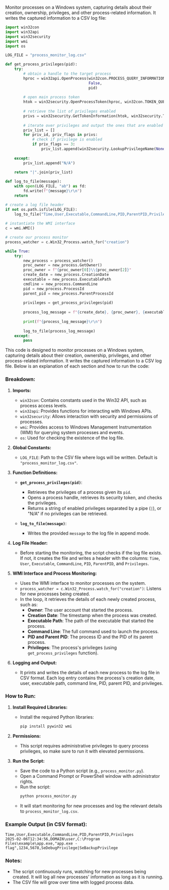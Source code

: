 Monitor processes on a Windows system, capturing details about their creation, ownership, privileges, and other process-related information. It writes the captured information to a CSV log file:


```python
import win32con
import win32api
import win32security
import wmi
import os

LOG_FILE = "process_monitor_log.csv"

def get_process_privileges(pid):
    try:
        # obtain a handle to the target process
        hproc = win32api.OpenProcess(win32con.PROCESS_QUERY_INFORMATION,
                                     False,
                                     pid)
        
        # open main process token
        htok = win32security.OpenProcessToken(hproc, win32con.TOKEN_QUERY)
        
        # retrieve the list of privileges enabled
        privs = win32security.GetTokenInformation(htok, win32security.TokenPrivileges)
        
        # iterate over privileges and output the ones that are enabled
        priv_list = []
        for priv_id, priv_flags in privs:
            # check if privilege is enabled
            if priv_flags == 3:
                priv_list.append(win32security.LookupPrivilegeName(None, priv_id))
                
    except:
        priv_list.append("N/A")
        
    return "|".join(priv_list)

def log_to_file(message):
    with open(LOG_FILE, "ab") as fd:
        fd.write(f"{message}\r\n")
    return

# create a log file header
if not os.path.isfile(LOG_FILE):
    log_to_file("Time,User,Executable,CommandLine,PID,ParentPID,Privileges")
    
# instantiate the WMI interface
c = wmi.WMI()

# create our process monitor
process_watcher = c.Win32_Process.watch_for("creation")

while True:
    try:
        new_process = process_watcher()
        proc_owner = new_process.GetOwner()
        proc_owner = f"{proc_owner[0]}\\{proc_owner[2]}"
        create_date = new_process.CreationDate
        executable = new_process.ExecutablePath
        cmdline = new_process.CommandLine
        pid = new_process.ProcessId
        parent_pid = new_process.ParentProcessId
        
        privileges = get_process_privileges(pid)
        
        process_log_message = f"{create_date}, {proc_owner}, {executable}, {cmdline}, {pid}, {parent_pid}, {privileges}."
        
        print(f"{process_log_message}\r\n")
        
        log_to_file(process_log_message)
    except:
        pass
```


This code is designed to monitor processes on a Windows system, capturing details about their creation, ownership, privileges, and other process-related information. It writes the captured information to a CSV log file. Below is an explanation of each section and how to run the code:

### Breakdown:
1. **Imports:**
   - `win32con`: Contains constants used in the Win32 API, such as process access levels.
   - `win32api`: Provides functions for interacting with Windows APIs.
   - `win32security`: Allows interaction with security and permissions of processes.
   - `wmi`: Provides access to Windows Management Instrumentation (WMI) for querying system processes and events.
   - `os`: Used for checking the existence of the log file.

2. **Global Constants:**
   - `LOG_FILE`: Path to the CSV file where logs will be written. Default is `"process_monitor_log.csv"`.

3. **Function Definitions:**
   - **`get_process_privileges(pid)`**: 
     - Retrieves the privileges of a process given its `pid`.
     - Opens a process handle, retrieves its security token, and checks the privileges.
     - Returns a string of enabled privileges separated by a pipe (`|`), or "N/A" if no privileges can be retrieved.
   
   - **`log_to_file(message)`**: 
     - Writes the provided `message` to the log file in append mode.
   
4. **Log File Header:**
   - Before starting the monitoring, the script checks if the log file exists. If not, it creates the file and writes a header with the columns: `Time`, `User`, `Executable`, `CommandLine`, `PID`, `ParentPID`, and `Privileges`.

5. **WMI Interface and Process Monitoring:**
   - Uses the WMI interface to monitor processes on the system.
   - `process_watcher = c.Win32_Process.watch_for("creation")`: Listens for new processes being created.
   - In the loop, it retrieves the details of each newly created process, such as:
     - **Owner**: The user account that started the process.
     - **Creation Date**: The timestamp when the process was created.
     - **Executable Path**: The path of the executable that started the process.
     - **Command Line**: The full command used to launch the process.
     - **PID and Parent PID**: The process ID and the PID of its parent process.
     - **Privileges**: The process's privileges (using `get_process_privileges` function).

6. **Logging and Output:**
   - It prints and writes the details of each new process to the log file in CSV format. Each log entry contains the process's creation date, user, executable path, command line, PID, parent PID, and privileges.

### How to Run:

1. **Install Required Libraries:**
   - Install the required Python libraries:
     ```bash
     pip install pywin32 wmi
     ```

2. **Permissions:**
   - This script requires administrative privileges to query process privileges, so make sure to run it with elevated permissions.

3. **Run the Script:**
   - Save the code to a Python script (e.g., `process_monitor.py`).
   - Open a Command Prompt or PowerShell window with administrator rights.
   - Run the script:
     ```bash
     python process_monitor.py
     ```
   - It will start monitoring for new processes and log the relevant details to `process_monitor_log.csv`.

### Example Output (in CSV format):
```
Time,User,Executable,CommandLine,PID,ParentPID,Privileges
2025-02-06T12:34:56,DOMAIN\user,C:\Program Files\example\app.exe,"app.exe -flag",1234,5678,SeDebugPrivilege|SeBackupPrivilege
```

### Notes:
- The script continuously runs, watching for new processes being created. It will log all new processes' information as long as it is running.
- The CSV file will grow over time with logged process data.
